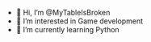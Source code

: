 - 👋 Hi, I’m @MyTableIsBroken
- 👀 I’m interested in Game development
- 🌱 I’m currently learning Python

<!---
MyTableIsBroken/MyTableIsBroken is a ✨ special ✨ repository because its `README.md` (this file) appears on your GitHub profile.
You can click the Preview link to take a look at your changes.
--->
